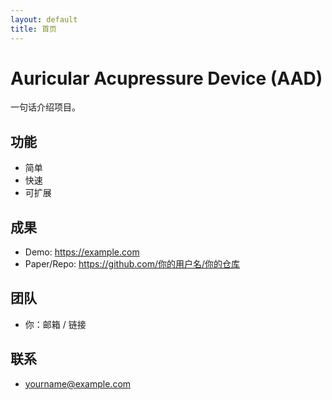 ```yaml
---
layout: default
title: 首页
---
```


# Auricular Acupressure Device (AAD)
一句话介绍项目。

## 功能
- 简单
- 快速
- 可扩展

## 成果
- Demo: <https://example.com>
- Paper/Repo: <https://github.com/你的用户名/你的仓库>

## 团队
- 你：邮箱 / 链接

## 联系
- yourname@example.com

